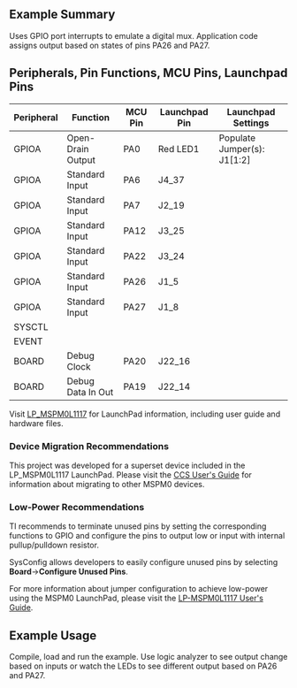 ## Example Summary

Uses GPIO port interrupts to emulate a digital mux. Application code assigns output based on states of pins PA26 and PA27.

## Peripherals, Pin Functions, MCU Pins, Launchpad Pins
| Peripheral | Function | MCU Pin | Launchpad Pin | Launchpad Settings |
| --- | --- | --- | --- | --- |
| GPIOA | Open-Drain Output | PA0 | Red LED1 | Populate Jumper(s): J1[1:2] |
| GPIOA | Standard Input | PA6 | J4_37 |  |
| GPIOA | Standard Input | PA7 | J2_19 |  |
| GPIOA | Standard Input | PA12 | J3_25 |  |
| GPIOA | Standard Input | PA22 | J3_24 |  |
| GPIOA | Standard Input | PA26 | J1_5 |  |
| GPIOA | Standard Input | PA27 | J1_8 |  |
| SYSCTL |  |  |  |  |
| EVENT |  |  |  |  |
| BOARD | Debug Clock | PA20 | J22_16 |  |
| BOARD | Debug Data In Out | PA19 | J22_14 |  |

Visit [LP_MSPM0L1117](https://www.ti.com/tool/LP-MSPM0L1117) for LaunchPad information, including user guide and hardware files.

### Device Migration Recommendations
This project was developed for a superset device included in the LP_MSPM0L1117 LaunchPad. Please
visit the [CCS User's Guide](https://software-dl.ti.com/msp430/esd/MSPM0-SDK/latest/docs/english/tools/ccs_ide_guide/doc_guide/doc_guide-srcs/ccs_ide_guide.html#sysconfig-project-migration)
for information about migrating to other MSPM0 devices.

### Low-Power Recommendations
TI recommends to terminate unused pins by setting the corresponding functions to
GPIO and configure the pins to output low or input with internal
pullup/pulldown resistor.

SysConfig allows developers to easily configure unused pins by selecting **Board**→**Configure Unused Pins**.

For more information about jumper configuration to achieve low-power using the
MSPM0 LaunchPad, please visit the [LP-MSPM0L1117 User's Guide](https://www.ti.com/lit/slau953).

## Example Usage
Compile, load and run the example.
Use logic analyzer to see output change based on inputs or watch the LEDs to see different output based on PA26 and PA27.
